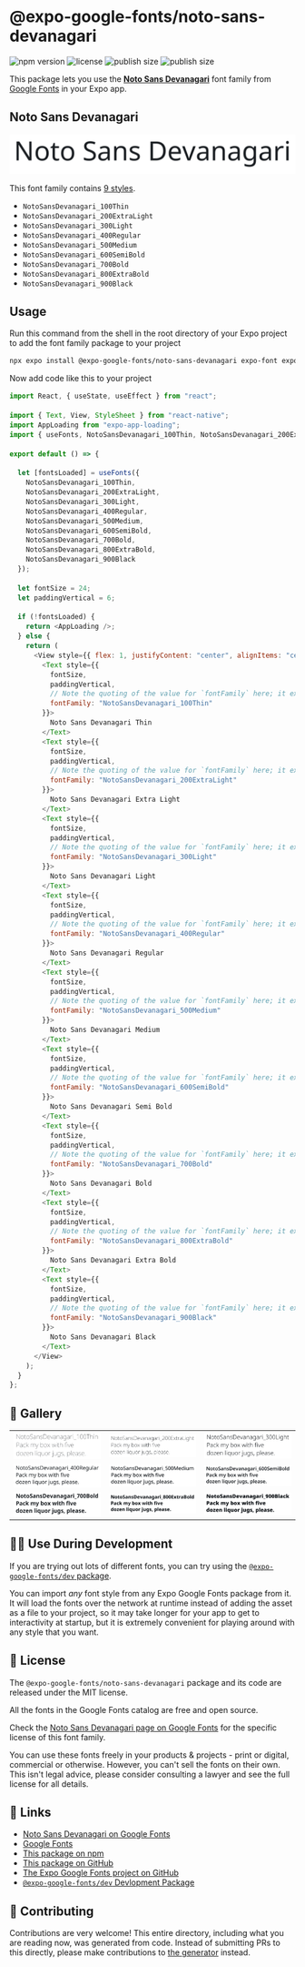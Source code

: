 # @expo-google-fonts/noto-sans-devanagari

![npm version](https://flat.badgen.net/npm/v/@expo-google-fonts/noto-sans-devanagari)
![license](https://flat.badgen.net/github/license/expo/google-fonts)
![publish size](https://flat.badgen.net/packagephobia/install/@expo-google-fonts/noto-sans-devanagari)
![publish size](https://flat.badgen.net/packagephobia/publish/@expo-google-fonts/noto-sans-devanagari)

This package lets you use the [**Noto Sans Devanagari**](https://fonts.google.com/specimen/Noto+Sans+Devanagari) font family from [Google Fonts](https://fonts.google.com/) in your Expo app.

## Noto Sans Devanagari

![Noto Sans Devanagari](./font-family.png)

This font family contains [9 styles](#-gallery).

- `NotoSansDevanagari_100Thin`
- `NotoSansDevanagari_200ExtraLight`
- `NotoSansDevanagari_300Light`
- `NotoSansDevanagari_400Regular`
- `NotoSansDevanagari_500Medium`
- `NotoSansDevanagari_600SemiBold`
- `NotoSansDevanagari_700Bold`
- `NotoSansDevanagari_800ExtraBold`
- `NotoSansDevanagari_900Black`

## Usage

Run this command from the shell in the root directory of your Expo project to add the font family package to your project

```sh
npx expo install @expo-google-fonts/noto-sans-devanagari expo-font expo-app-loading
```

Now add code like this to your project

```js
import React, { useState, useEffect } from "react";

import { Text, View, StyleSheet } from "react-native";
import AppLoading from "expo-app-loading";
import { useFonts, NotoSansDevanagari_100Thin, NotoSansDevanagari_200ExtraLight, NotoSansDevanagari_300Light, NotoSansDevanagari_400Regular, NotoSansDevanagari_500Medium, NotoSansDevanagari_600SemiBold, NotoSansDevanagari_700Bold, NotoSansDevanagari_800ExtraBold, NotoSansDevanagari_900Black } from '@expo-google-fonts/noto-sans-devanagari';

export default () => {

  let [fontsLoaded] = useFonts({
    NotoSansDevanagari_100Thin, 
    NotoSansDevanagari_200ExtraLight, 
    NotoSansDevanagari_300Light, 
    NotoSansDevanagari_400Regular, 
    NotoSansDevanagari_500Medium, 
    NotoSansDevanagari_600SemiBold, 
    NotoSansDevanagari_700Bold, 
    NotoSansDevanagari_800ExtraBold, 
    NotoSansDevanagari_900Black
  });

  let fontSize = 24;
  let paddingVertical = 6;

  if (!fontsLoaded) {
    return <AppLoading />;
  } else {
    return (
      <View style={{ flex: 1, justifyContent: "center", alignItems: "center" }}>
        <Text style={{
          fontSize,
          paddingVertical,
          // Note the quoting of the value for `fontFamily` here; it expects a string!
          fontFamily: "NotoSansDevanagari_100Thin"
        }}>
          Noto Sans Devanagari Thin
        </Text>
        <Text style={{
          fontSize,
          paddingVertical,
          // Note the quoting of the value for `fontFamily` here; it expects a string!
          fontFamily: "NotoSansDevanagari_200ExtraLight"
        }}>
          Noto Sans Devanagari Extra Light
        </Text>
        <Text style={{
          fontSize,
          paddingVertical,
          // Note the quoting of the value for `fontFamily` here; it expects a string!
          fontFamily: "NotoSansDevanagari_300Light"
        }}>
          Noto Sans Devanagari Light
        </Text>
        <Text style={{
          fontSize,
          paddingVertical,
          // Note the quoting of the value for `fontFamily` here; it expects a string!
          fontFamily: "NotoSansDevanagari_400Regular"
        }}>
          Noto Sans Devanagari Regular
        </Text>
        <Text style={{
          fontSize,
          paddingVertical,
          // Note the quoting of the value for `fontFamily` here; it expects a string!
          fontFamily: "NotoSansDevanagari_500Medium"
        }}>
          Noto Sans Devanagari Medium
        </Text>
        <Text style={{
          fontSize,
          paddingVertical,
          // Note the quoting of the value for `fontFamily` here; it expects a string!
          fontFamily: "NotoSansDevanagari_600SemiBold"
        }}>
          Noto Sans Devanagari Semi Bold
        </Text>
        <Text style={{
          fontSize,
          paddingVertical,
          // Note the quoting of the value for `fontFamily` here; it expects a string!
          fontFamily: "NotoSansDevanagari_700Bold"
        }}>
          Noto Sans Devanagari Bold
        </Text>
        <Text style={{
          fontSize,
          paddingVertical,
          // Note the quoting of the value for `fontFamily` here; it expects a string!
          fontFamily: "NotoSansDevanagari_800ExtraBold"
        }}>
          Noto Sans Devanagari Extra Bold
        </Text>
        <Text style={{
          fontSize,
          paddingVertical,
          // Note the quoting of the value for `fontFamily` here; it expects a string!
          fontFamily: "NotoSansDevanagari_900Black"
        }}>
          Noto Sans Devanagari Black
        </Text>
      </View>
    );
  }
};
```

## 🔡 Gallery


||||
|-|-|-|
|![NotoSansDevanagari_100Thin](./NotoSansDevanagari_100Thin.ttf.png)|![NotoSansDevanagari_200ExtraLight](./NotoSansDevanagari_200ExtraLight.ttf.png)|![NotoSansDevanagari_300Light](./NotoSansDevanagari_300Light.ttf.png)||
|![NotoSansDevanagari_400Regular](./NotoSansDevanagari_400Regular.ttf.png)|![NotoSansDevanagari_500Medium](./NotoSansDevanagari_500Medium.ttf.png)|![NotoSansDevanagari_600SemiBold](./NotoSansDevanagari_600SemiBold.ttf.png)||
|![NotoSansDevanagari_700Bold](./NotoSansDevanagari_700Bold.ttf.png)|![NotoSansDevanagari_800ExtraBold](./NotoSansDevanagari_800ExtraBold.ttf.png)|![NotoSansDevanagari_900Black](./NotoSansDevanagari_900Black.ttf.png)||


## 👩‍💻 Use During Development

If you are trying out lots of different fonts, you can try using the [`@expo-google-fonts/dev` package](https://github.com/expo/google-fonts/tree/master/font-packages/dev#readme).

You can import _any_ font style from any Expo Google Fonts package from it. It will load the fonts over the network at runtime instead of adding the asset as a file to your project, so it may take longer for your app to get to interactivity at startup, but it is extremely convenient for playing around with any style that you want.


## 📖 License

The `@expo-google-fonts/noto-sans-devanagari` package and its code are released under the MIT license.

All the fonts in the Google Fonts catalog are free and open source.

Check the [Noto Sans Devanagari page on Google Fonts](https://fonts.google.com/specimen/Noto+Sans+Devanagari) for the specific license of this font family.

You can use these fonts freely in your products & projects - print or digital, commercial or otherwise. However, you can't sell the fonts on their own. This isn't legal advice, please consider consulting a lawyer and see the full license for all details.

## 🔗 Links

- [Noto Sans Devanagari on Google Fonts](https://fonts.google.com/specimen/Noto+Sans+Devanagari)
- [Google Fonts](https://fonts.google.com/)
- [This package on npm](https://www.npmjs.com/package/@expo-google-fonts/noto-sans-devanagari)
- [This package on GitHub](https://github.com/expo/google-fonts/tree/master/font-packages/noto-sans-devanagari)
- [The Expo Google Fonts project on GitHub](https://github.com/expo/google-fonts)
- [`@expo-google-fonts/dev` Devlopment Package](https://github.com/expo/google-fonts/tree/master/font-packages/dev)

## 🤝 Contributing

Contributions are very welcome! This entire directory, including what you are reading now, was generated from code. Instead of submitting PRs to this directly, please make contributions to [the generator](https://github.com/expo/google-fonts/tree/master/packages/generator) instead.
